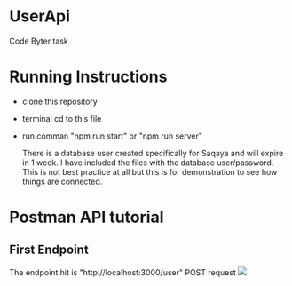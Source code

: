 # UserApi
Code Byter task

# Running Instructions
* clone this repository
* terminal cd to this file
* run comman "npm run start" or "npm run server"

  There is a database user created specifically for Saqaya and will expire in 1 week. I have included the files with the database user/password. This is not best practice at all but this is for demonstration to see how things are connected.

# Postman API  tutorial
## First Endpoint 
The endpoint hit is "http://localhost:3000/user" POST request 
![](https://media.giphy.com/media/v1.Y2lkPTc5MGI3NjExcW5oemQzYTRzd3JsaWRyYmRjajRoa292dHU3azZ3ZGVyNWdxdGk2cCZlcD12MV9pbnRlcm5hbF9naWZfYnlfaWQmY3Q9Zw/6Axs6Eb7lmNb2oYvMx/giphy.gif)
